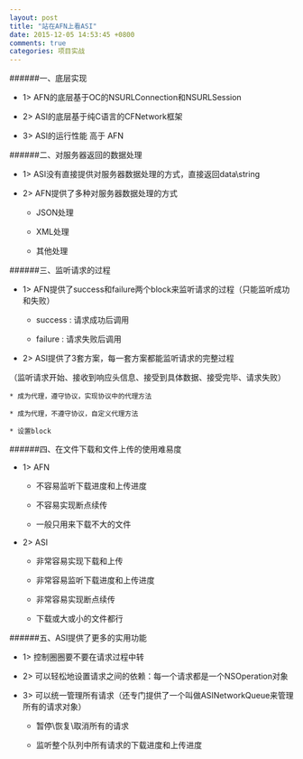 ```yaml
---
layout: post
title: "站在AFN上看ASI"
date: 2015-12-05 14:53:45 +0800
comments: true
categories: 项目实战
---
```


######一、底层实现

* 1> AFN的底层基于OC的NSURLConnection和NSURLSession

* 2> ASI的底层基于纯C语言的CFNetwork框架

* 3> ASI的运行性能 高于 AFN



<!--more-->




######二、对服务器返回的数据处理

* 1> ASI没有直接提供对服务器数据处理的方式，直接返回data\string

* 2> AFN提供了多种对服务器数据处理的方式
	
	* JSON处理
	
	* XML处理
	
	* 其他处理

######三、监听请求的过程

* 1> AFN提供了success和failure两个block来监听请求的过程（只能监听成功和失败）

	* success : 请求成功后调用
	
	* failure : 请求失败后调用

* 2> ASI提供了3套方案，每一套方案都能监听请求的完整过程

（监听请求开始、接收到响应头信息、接受到具体数据、接受完毕、请求失败）

	* 成为代理，遵守协议，实现协议中的代理方法
	
	* 成为代理，不遵守协议，自定义代理方法
	
	* 设置block

######四、在文件下载和文件上传的使用难易度

* 1> AFN

	* 不容易监听下载进度和上传进度
	
	* 不容易实现断点续传
	
	* 一般只用来下载不大的文件

* 2> ASI

	* 非常容易实现下载和上传
	
	* 非常容易监听下载进度和上传进度
	
	* 非常容易实现断点续传
	
	* 下载或大或小的文件都行

######五、ASI提供了更多的实用功能

* 1> 控制圈圈要不要在请求过程中转

* 2> 可以轻松地设置请求之间的依赖：每一个请求都是一个NSOperation对象

* 3> 可以统一管理所有请求（还专门提供了一个叫做ASINetworkQueue来管理所有的请求对象）

	* 暂停\恢复\取消所有的请求
	
	* 监听整个队列中所有请求的下载进度和上传进度